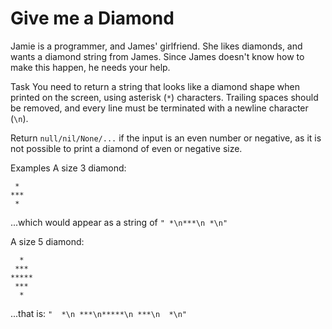 # Give me a Diamond


Jamie is a programmer, and James' girlfriend. She likes diamonds, and wants a diamond string from James. Since James doesn't know how to make this happen, he needs your help.

Task
You need to return a string that looks like a diamond shape when printed on the screen, using asterisk (`*`) characters. Trailing spaces should be removed, and every line must be terminated with a newline character (`\n`).

Return `null/nil/None/...` if the input is an even number or negative, as it is not possible to print a diamond of even or negative size.

Examples
A size 3 diamond:

```
 *
***
 *
```
...which would appear as a string of `" *\n***\n *\n"`

A size 5 diamond:

```
  *
 ***
*****
 ***
  *
```
...that is: `"  *\n ***\n*****\n ***\n  *\n"`